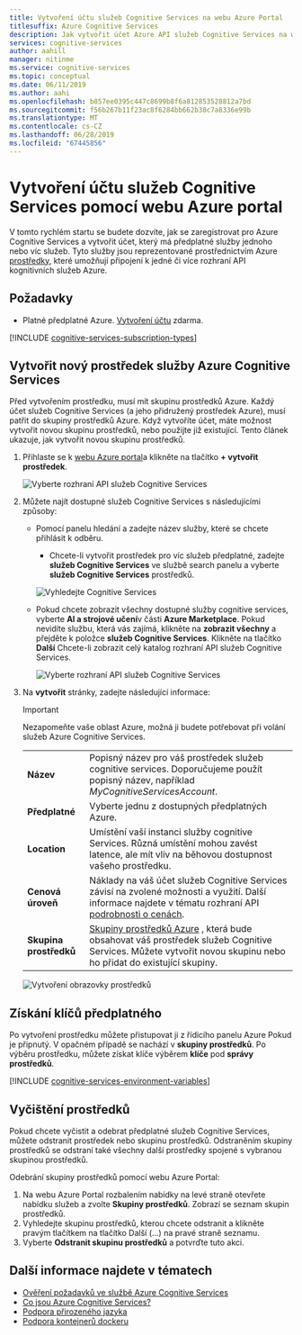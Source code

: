 ```yaml
---
title: Vytvoření účtu služeb Cognitive Services na webu Azure Portal
titlesuffix: Azure Cognitive Services
description: Jak vytvořit účet Azure API služeb Cognitive Services na webu Azure Portal.
services: cognitive-services
author: aahill
manager: nitinme
ms.service: cognitive-services
ms.topic: conceptual
ms.date: 06/11/2019
ms.author: aahi
ms.openlocfilehash: b857ee0395c447c8699b8f6a812853528812a7bd
ms.sourcegitcommit: f56b267b11f23ac8f6284bb662b38c7a8336e99b
ms.translationtype: MT
ms.contentlocale: cs-CZ
ms.lasthandoff: 06/28/2019
ms.locfileid: "67445856"
---
```

# <a name="create-a-cognitive-services-account-using-the-azure-portal"></a>Vytvoření účtu služeb Cognitive Services pomocí webu Azure portal

V tomto rychlém startu se budete dozvíte, jak se zaregistrovat pro Azure Cognitive Services a vytvořit účet, který má předplatné služby jednoho nebo víc služeb. Tyto služby jsou reprezentované prostřednictvím Azure [prostředky](https://docs.microsoft.com/azure/azure-resource-manager/resource-group-portal), které umožňují připojení k jedné či více rozhraní API kognitivních služeb Azure.

## <a name="prerequisites"></a>Požadavky

* Platné předplatné Azure. [Vytvoření účtu](https://azure.microsoft.com/free/) zdarma.

[!INCLUDE [cognitive-services-subscription-types](../../includes/cognitive-services-subscription-types.md)]

## <a name="create-a-new-azure-cognitive-services-resource"></a>Vytvořit nový prostředek služby Azure Cognitive Services

Před vytvořením prostředku, musí mít skupinu prostředků Azure. Každý účet služeb Cognitive Services (a jeho přidružený prostředek Azure), musí patřit do skupiny prostředků Azure. Když vytvoříte účet, máte možnost vytvořit novou skupinu prostředků, nebo použijte již existující. Tento článek ukazuje, jak vytvořit novou skupinu prostředků.

1. Přihlaste se k [webu Azure portal](https://portal.azure.com)a klikněte na tlačítko **+ vytvořit prostředek**.

    ![Vyberte rozhraní API služeb Cognitive Services](media/cognitive-services-apis-create-account/azurePortalScreenMulti.png)

2. Můžete najít dostupné služeb Cognitive Services s následujícími způsoby:
    * Pomocí panelu hledání a zadejte název služby, které se chcete přihlásit k odběru.
        * Chcete-li vytvořit prostředek pro víc služeb předplatné, zadejte **služeb Cognitive Services** ve službě search panelu a vyberte **služeb Cognitive Services** prostředků.

        ![Vyhledejte Cognitive Services](media/cognitive-services-apis-create-account/azureCogServSearchMulti.png)

    * Pokud chcete zobrazit všechny dostupné služby cognitive services, vyberte **AI a strojové učení**v části **Azure Marketplace**. Pokud nevidíte službu, která vás zajímá, klikněte na **zobrazit všechny** a přejděte k položce **služeb Cognitive Services**. Klikněte na tlačítko **Další** Chcete-li zobrazit celý katalog rozhraní API služeb Cognitive Services.
    
        ![Vyberte rozhraní API služeb Cognitive Services](media/cognitive-services-apis-create-account/azureMarketplace.png)

3. Na **vytvořit** stránky, zadejte následující informace:

    > [!IMPORTANT]
    > Nezapomeňte vaše oblast Azure, možná ji budete potřebovat při volání služeb Azure Cognitive Services.

    |    |    |
    |--|--|
    | **Název** | Popisný název pro váš prostředek služeb cognitive services. Doporučujeme použít popisný název, například *MyCognitiveServicesAccount*. |
    | **Předplatné** | Vyberte jednu z dostupných předplatných Azure. |
    | **Location** | Umístění vaší instanci služby cognitive Services. Různá umístění mohou zavést latence, ale mít vliv na běhovou dostupnost vašeho prostředku. |
    | **Cenová úroveň** | Náklady na váš účet služeb Cognitive Services závisí na zvolené možnosti a využití. Další informace najdete v tématu rozhraní API [podrobnosti o cenách](https://azure.microsoft.com/pricing/details/cognitive-services/).
    | **Skupina prostředků** | [Skupiny prostředků Azure](https://docs.microsoft.com/azure/architecture/cloud-adoption/governance/resource-consistency/azure-resource-access#what-is-an-azure-resource-group) , která bude obsahovat váš prostředek služeb Cognitive Services. Můžete vytvořit novou skupinu nebo ho přidat do existující skupiny. |

    ![Vytvoření obrazovky prostředků](media/cognitive-services-apis-create-account/resource_create_screen.png)


## <a name="get-the-keys-for-your-subscription"></a>Získání klíčů předplatného

Po vytvoření prostředku můžete přistupovat ji z řídicího panelu Azure Pokud je připnutý. V opačném případě se nachází v **skupiny prostředků**. Po výběru prostředku, můžete získat klíče výběrem **klíče** pod **správy prostředků**.

[!INCLUDE [cognitive-services-environment-variables](../../includes/cognitive-services-environment-variables.md)]

## <a name="clean-up-resources"></a>Vyčištění prostředků

Pokud chcete vyčistit a odebrat předplatné služeb Cognitive Services, můžete odstranit prostředek nebo skupinu prostředků. Odstraněním skupiny prostředků se odstraní také všechny další prostředky spojené s vybranou skupinou prostředků.

Odebrání skupiny prostředků pomocí webu Azure Portal:

1. Na webu Azure Portal rozbalením nabídky na levé straně otevřete nabídku služeb a zvolte **Skupiny prostředků**. Zobrazí se seznam skupin prostředků.
2. Vyhledejte skupinu prostředků, kterou chcete odstranit a klikněte pravým tlačítkem na tlačítko Další (...) na pravé straně seznamu.
3. Vyberte **Odstranit skupinu prostředků** a potvrďte tuto akci.

## <a name="see-also"></a>Další informace najdete v tématech

* [Ověření požadavků ve službě Azure Cognitive Services](authentication.md)
* [Co jsou Azure Cognitive Services?](Welcome.md)
* [Podpora přirozeného jazyka](language-support.md)
* [Podpora kontejnerů dockeru](cognitive-services-container-support.md)
